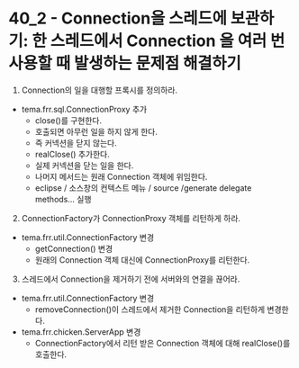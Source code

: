 # 40_2 - Connection을 스레드에 보관하기: 한 스레드에서 Connection 을 여러 번 사용할 때 발생하는 문제점 해결하기
 
1) Connection의 일을 대행할 프록시를 정의하라.
 
- tema.frr.sql.ConnectionProxy 추가
  - close()를 구현한다.
  - 호출되면 아무런 일을 하지 않게 한다.
  - 즉 커넥션을 닫지 않는다.
  - realClose() 추가한다.
  - 실제 커넥션을 닫는 일을 한다.
  - 나머지 메서드는 원래 Connection 객체에 위임한다.
  - eclipse / 소스창의 컨텍스트 메뉴 / source /generate delegate methods... 실행
  
2) ConnectionFactory가 ConnectionProxy 객체를 리턴하게 하라.
 
- tema.frr.util.ConnectionFactory 변경
  - getConnection() 변경
  - 원래의 Connection 객체 대신에 ConnectionProxy를 리턴한다.
 
3) 스레드에서 Connection을 제거하기 전에 서버와의 연결을 끊어라.
 
- tema.frr.util.ConnectionFactory 변경
  - removeConnection()이 스레드에서 제거한 Connection을 리턴하게 변경한다.
- tema.frr.chicken.ServerApp 변경
  - ConnectionFactory에서 리턴 받은 Connection 객체에 대해
  realClose()를 호출한다.
